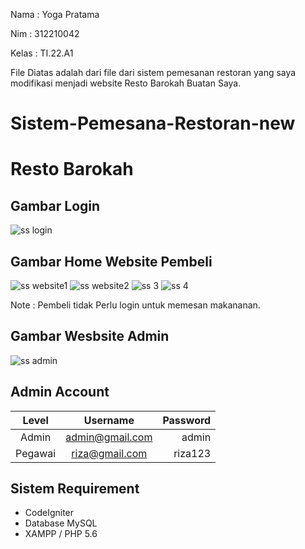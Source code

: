 Nama      : Yoga Pratama

Nim     	: 312210042 

Kelas     : TI.22.A1

File Diatas adalah dari file dari sistem pemesanan restoran yang saya modifikasi menjadi website Resto Barokah Buatan Saya.

# Sistem-Pemesana-Restoran-new

# Resto Barokah 

## Gambar Login 

![ss login](https://github.com/yogafrtm25/Sistem-Pemesanan-Restoran-New/assets/115678171/93913f29-89c4-4a9c-a9cb-68cccfc6535b)

## Gambar Home Website Pembeli

![ss website1](https://github.com/yogafrtm25/Sistem-Pemesanan-Restoran-New/assets/115678171/699dad44-bb26-4a8b-a400-d985f50a02ef)
![ss website2](https://github.com/yogafrtm25/Sistem-Pemesanan-Restoran-New/assets/115678171/2fd1cbc4-8255-4917-af16-37308be20489)
![ss 3](https://github.com/yogafrtm25/Sistem-Pemesanan-Restoran-New/assets/115678171/cc378082-f989-489e-b686-79d1c8d844a5)
![ss 4](https://github.com/yogafrtm25/Sistem-Pemesanan-Restoran-New/assets/115678171/7dcddebc-c144-4838-b4ac-a4830e85f6ae)

Note : Pembeli tidak Perlu login untuk memesan makananan.

## Gambar Wesbsite Admin 

![ss admin](https://github.com/yogafrtm25/Sistem-Pemesanan-Restoran-New/assets/115678171/1a9f9634-f309-4a57-8624-d7e763462495)



## Admin Account
|  Level  |      Username     | Password |
|:-------:|:-----------------:|---------:|
| Admin   |  admin@gmail.com  | admin    |
| Pegawai |  riza@gmail.com   | riza123  |

## Sistem Requirement
- CodeIgniter
- Database MySQL
- XAMPP / PHP 5.6




